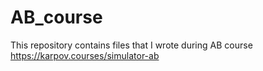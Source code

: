 # AB_course
This repository contains files that I wrote during AB course https://karpov.courses/simulator-ab
